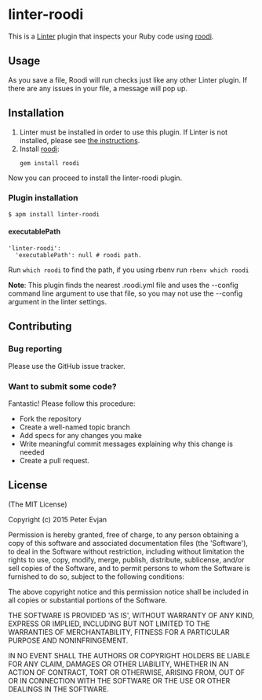 linter-roodi
=========================

This is a [Linter](https://github.com/AtomLinter/Linter) plugin that inspects your Ruby code using [roodi](https://github.com/roodi/roodi).

## Usage
As you save a file, Roodi will run checks just like any other Linter plugin. If there are any issues in your file, a message will pop up.

## Installation

1. Linter must be installed in order to use this plugin. If Linter is not installed, please see [the instructions](https://github.com/AtomLinter/Linter).
1. Install [roodi](https://github.com/roodi/roodi):
   ```
   gem install roodi
   ```

Now you can proceed to install the linter-roodi plugin.

### Plugin installation
```
$ apm install linter-roodi
```

#### executablePath
```
'linter-roodi':
  'executablePath': null # roodi path.
```
Run `which roodi` to find the path,
if you using rbenv run `rbenv which roodi`

**Note**: This plugin finds the nearest .roodi.yml file and uses the --config command line argument to use that file, so you may not use the --config argument in the linter settings.

## Contributing

### Bug reporting
Please use the GitHub issue tracker.

### Want to submit some code?
Fantastic! Please follow this procedure:
- Fork the repository
- Create a well-named topic branch
- Add specs for any changes you make
- Write meaningful commit messages explaining why this change is needed
- Create a pull request.

## License

(The MIT License)

Copyright (c) 2015 Peter Evjan

Permission is hereby granted, free of charge, to any person obtaining a copy of this software and associated documentation files (the 'Software'), to deal in the Software without restriction, including without limitation the rights to use, copy, modify, merge, publish, distribute, sublicense, and/or sell copies of the Software, and to permit persons to whom the Software is furnished to do so, subject to the following conditions:

The above copyright notice and this permission notice shall be included in all copies or substantial portions of the Software.

THE SOFTWARE IS PROVIDED 'AS IS', WITHOUT WARRANTY OF ANY KIND, EXPRESS OR IMPLIED, INCLUDING BUT NOT LIMITED TO THE WARRANTIES OF MERCHANTABILITY, FITNESS FOR A PARTICULAR PURPOSE AND NONINFRINGEMENT.

IN NO EVENT SHALL THE AUTHORS OR COPYRIGHT HOLDERS BE LIABLE FOR ANY CLAIM, DAMAGES OR OTHER LIABILITY, WHETHER IN AN ACTION OF CONTRACT, TORT OR OTHERWISE, ARISING FROM, OUT OF OR IN CONNECTION WITH THE SOFTWARE OR THE USE OR OTHER DEALINGS IN THE SOFTWARE.
